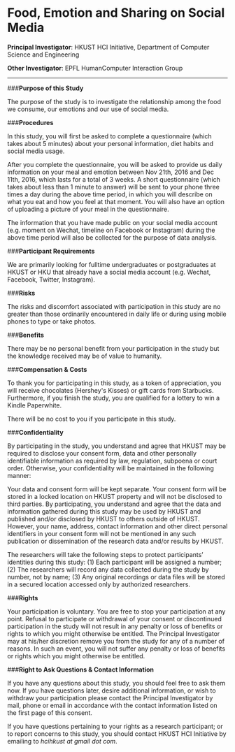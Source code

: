 # Food, Emotion and Sharing on Social Media
 
__Principal Investigator__: HKUST HCI Initiative, Department of Computer Science and Engineering

__Other Investigator__: EPFL HumanComputer Interaction Group
_______________________________________________________________________________

###__Purpose of this Study__

The purpose of the study is to investigate the relationship among the food we consume, our emotions and our use of social media. 

###__Procedures__

In this study, you will first be asked to complete a questionnaire (which takes about 5 minutes) about your personal information, diet habits and social media usage. 

After you complete the questionnaire, you will be asked to provide us daily information on your meal and emotion between Nov 21th, 2016 and Dec 11th, 2016, which lasts for a total of 3 weeks. A short questionnaire (which takes about less than 1 minute to answer) will be sent to your phone three times a day during the above time period, in which you will describe on what you eat and how you feel at that moment. You will also have an option of uploading a picture of your meal in the questionnaire. 

The information that you have made public on your social media account (e.g. moment on Wechat, timeline on Facebook or Instagram) during the above time period will also be collected for the purpose of data analysis. 

###__Participant Requirements__

We are primarily looking for fulltime undergraduates or postgraduates at HKUST or HKU that already have a social media account (e.g. Wechat, Facebook, Twitter, Instagram). 

###__Risks__

The risks and discomfort associated with participation in this study are no greater than those ordinarily encountered in daily life or during using mobile phones to type or take photos.

###__Benefits__

There may be no personal benefit from your participation in the study but the knowledge received may be of value to humanity.  

###__Compensation & Costs__

To thank you for participating in this study, as a token of appreciation, you will receive chocolates (Hershey's Kisses) or gift cards from Starbucks. Furthermore, if you finish the study, you are qualified for a lottery to win a Kindle Paperwhite.

There will be no cost to you if you participate in this study. 

###__Confidentiality__

By participating in the study, you understand and agree that HKUST may be required to disclose your consent form, data and other personally identifiable information as required by law, regulation, subpoena or court order.  Otherwise, your confidentiality will be maintained in the following manner:

Your data and consent form will be kept separate. Your consent form will be stored in a locked location on HKUST property and will not be disclosed to third parties. By participating, you understand and agree that the data and information gathered during this study may be used by HKUST and published and/or disclosed by HKUST to others outside of HKUST. However, your name, address, contact information and other direct personal identifiers in your consent form will not be mentioned in any such publication or dissemination of the research data and/or results by HKUST.

The researchers will take the following steps to protect participants’ identities during this study: (1) Each participant will be assigned a number; (2) The researchers will record any data collected during the study by number, not by name; (3) Any original recordings or data files will be stored in a secured location accessed only by authorized researchers.  

###__Rights__

Your participation is voluntary.  You are free to stop your participation at any point.  Refusal to participate or withdrawal of your consent or discontinued participation in the study will not result in any penalty or loss of benefits or rights to which you might otherwise be entitled.  The Principal Investigator may at his/her discretion remove you from the study for any of a number of reasons.  In such an event, you will not suffer any penalty or loss of benefits or rights which you might otherwise be entitled.

###__Right to Ask Questions & Contact Information__

If you have any questions about this study, you should feel free to ask them now.  If you have questions later, desire additional information, or wish to withdraw your participation please contact the Principal Investigator by mail, phone or email in accordance with the contact information listed on the first page of this consent.  

If you have questions pertaining to your rights as a research participant; or to report concerns to this study, you should contact HKUST HCI Initiative by emailing to _hcihkust at gmail dot com_.
